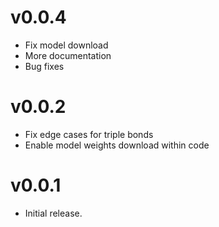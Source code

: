 # v0.0.4
- Fix model download 
- More documentation
- Bug fixes

# v0.0.2
- Fix edge cases for triple bonds
- Enable model weights download within code

# v0.0.1

- Initial release.
